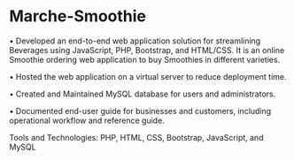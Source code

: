 # Marche-Smoothie

• Developed an end-to-end web application solution for streamlining Beverages using JavaScript, PHP, Bootstrap, and HTML/CSS. It is an online Smoothie ordering web application to buy Smoothies in different varieties.

• Hosted the web application on a virtual server to reduce deployment time.

• Created and Maintained MySQL database for users and administrators.

• Documented end-user guide for businesses and customers, including operational workflow and reference guide.

Tools and Technologies: PHP, HTML, CSS, Bootstrap, JavaScript, and MySQL
